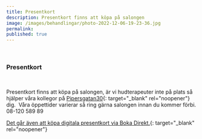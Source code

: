 ```yaml
---
title: Presentkort
description: Presentkort finns att köpa på salongen
image: /images/behandlingar/photo-2022-12-06-19-23-36.jpg
permalink:
published: true
---
```

&nbsp;

### Presentkort

&nbsp;

Presentkort finns att köpa p&aring; salongen, är vi hudterapeuter inte p&aring; plats s&aring; hjälper v&aring;ra kollegor p&aring; [Pipersgatan30](https://pipersgatan30.se/){: target="_blank" rel="noopener"} dig.&nbsp; V&aring;ra öppettider varierar s&aring; ring gärna salongen innan du kommer förbi. 08-120 589 89

[Det g&aring;r även att köpa digitala presentkort via Boka Direkt.](https://www.bokadirekt.se/giftcards/buy){: target="_blank" rel="noopener"}

&nbsp;